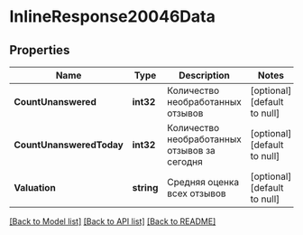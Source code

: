 # InlineResponse20046Data

## Properties
Name | Type | Description | Notes
------------ | ------------- | ------------- | -------------
**CountUnanswered** | **int32** | Количество необработанных отзывов | [optional] [default to null]
**CountUnansweredToday** | **int32** | Количество необработанных отзывов за сегодня | [optional] [default to null]
**Valuation** | **string** | Средняя оценка всех отзывов | [optional] [default to null]

[[Back to Model list]](../README.md#documentation-for-models) [[Back to API list]](../README.md#documentation-for-api-endpoints) [[Back to README]](../README.md)

